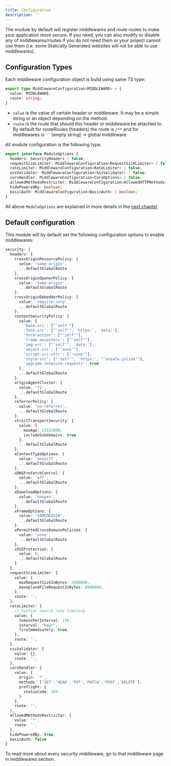 ```yaml
---
title: Configuration
description: ''
---
```


The module by default will register middlewares and route roules to make your application more secure. If you need, you can also modify or disable any of middlewares/routes if you do not need them or your project cannot use them (i.e. some Statically Generated websites will not be able to use middlewares).

## Configuration Types

Each middleware configuration object is build using same TS type:

```ts
export type MiddlewareConfiguration<MIDDLEWARE> = {
  value: MIDDLEWARE;
  route: string;
}
```

* `value` is the value of certain header or middleware. It may be a simple string or an object depending on the method.
* `route` is the route that should this header or middleware be attached to. By default for routeRoules (headers) the route is `/**` and for middlewares is `''` (empty string) -> global middleware.

All module configuration is the following type:

```ts
export interface ModuleOptions {
  headers: SecurityHeaders | false;
  requestSizeLimiter: MiddlewareConfiguration<RequestSizeLimiter> | false;
  rateLimiter: MiddlewareConfiguration<RateLimiter> | false;
  xssValidator: MiddlewareConfiguration<XssValidator> | false;
  corsHandler: MiddlewareConfiguration<CorsOptions> | false;
  allowedMethodsRestricter: MiddlewareConfiguration<AllowedHTTPMethods> | false;
  hidePoweredBy: boolean;
  basicAuth: MiddlewareConfiguration<BasicAuth> | boolean;
}
```

All above `ModuleOptions` are explained in more details in the [next chapter](/middlewares/headers)

## Default configuration

This module will by default set the following configuration options to enable middlewares:

```ts
security: {
  headers: {
    crossOriginResourcePolicy: {
      value: 'same-origin',
      ...defaultGlobalRoute
    },
    crossOriginOpenerPolicy: {
      value: 'same-origin',
      ...defaultGlobalRoute
    },
    crossOriginEmbedderPolicy: {
      value: 'require-corp',
      ...defaultGlobalRoute
    },
    contentSecurityPolicy: {
      value: {
        'base-uri': ["'self'"],
        'font-src': ["'self'", 'https:', 'data:'],
        'form-action': ["'self'"],
        'frame-ancestors': ["'self'"],
        'img-src': ["'self'", 'data:'],
        'object-src': ["'none'"],
        'script-src-attr': ["'none'"],
        'style-src': ["'self'", 'https:', "'unsafe-inline'"],
        'upgrade-insecure-requests': true
      },
      ...defaultGlobalRoute
    },
    originAgentCluster: {
      value: '?1',
      ...defaultGlobalRoute
    },
    referrerPolicy: {
      value: 'no-referrer',
      ...defaultGlobalRoute
    },
    strictTransportSecurity: {
      value: {
        maxAge: 15552000,
        includeSubdomains: true
      },
      ...defaultGlobalRoute
    },
    xContentTypeOptions: {
      value: 'nosniff',
      ...defaultGlobalRoute
    },
    xDNSPrefetchControl: {
      value: 'off',
      ...defaultGlobalRoute
    },
    xDownloadOptions: {
      value: 'noopen',
      ...defaultGlobalRoute
    },
    xFrameOptions: {
      value: 'SAMEORIGIN',
      ...defaultGlobalRoute
    },
    xPermittedCrossDomainPolicies: {
      value: 'none',
      ...defaultGlobalRoute
    },
    xXSSProtection: {
      value: 0,
      ...defaultGlobalRoute
    }
  },
  requestSizeLimiter: {
    value: {
      maxRequestSizeInBytes: 2000000,
      maxUploadFileRequestInBytes: 8000000,
    },
    route: '',
  },
  rateLimiter: {
    // Twitter search rate limiting
    value: {
      tokensPerInterval: 150,
      interval: "hour",
      fireImmediately: true,
    },
    route: '',
  },
  xssValidator: {
    value: {},
    route: '',
  },
  corsHandler: {
    value: {
      origin: '*',
      methods: ['GET','HEAD','PUT','PATCH','POST','DELETE'],
      preflight: {
        statusCode: 204
      }
    },
    route: '',
  },
  allowedMethodsRestricter: {
    value: '*',
    route: '',
  },
  hidePoweredBy: true,
  basicAuth: false
}
```

To read more about every security middleware, go to that middleware page in middlewares section.
